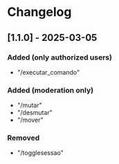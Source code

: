 # Changelog

## [1.1.0] - 2025-03-05
### Added (only authorized users)
- "/executar_comando"

### Added (moderation only)
- "/mutar"
- "/desmutar"
- "/mover"

### Removed
- "/togglesessao"